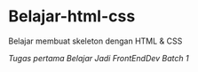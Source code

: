# Belajar-html-css
Belajar membuat skeleton dengan HTML &amp; CSS

<i> Tugas pertama Belajar Jadi FrontEndDev Batch 1</i>
